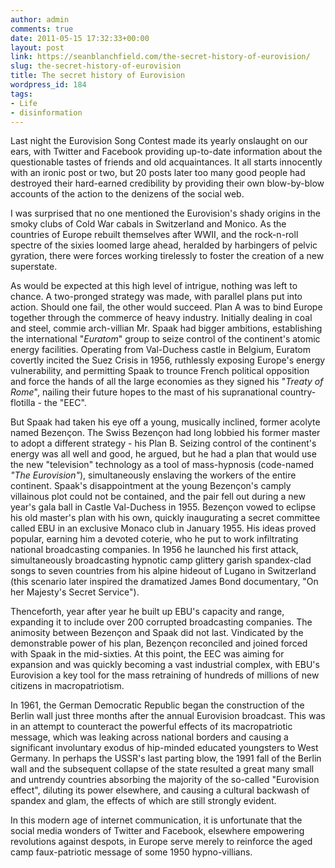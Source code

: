 ```yaml
---
author: admin
comments: true
date: 2011-05-15 17:32:33+00:00
layout: post
link: https://seanblanchfield.com/the-secret-history-of-eurovision/
slug: the-secret-history-of-eurovision
title: The secret history of Eurovision
wordpress_id: 184
tags:
- Life
- disinformation
---
```


Last night the Eurovision Song Contest made its yearly onslaught on our ears, with Twitter and Facebook providing up-to-date information about the questionable tastes of friends and old acquaintances. It all starts innocently with an ironic post or two, but 20 posts later too many good people had destroyed their hard-earned credibility by providing their own blow-by-blow accounts of the action to the denizens of the social web.
<!-- more -->
I was surprised that no one mentioned the Eurovision's shady origins in the smoky clubs of Cold War cabals in Switzerland and Monico. As the countries of Europe rebuilt themselves after WWII, and the rock-n-roll spectre of the sixies loomed large ahead, heralded by harbingers of pelvic gyration, there were forces working tirelessly to foster the creation of a new superstate.

As would be expected at this high level of intrigue, nothing was left to chance. A two-pronged strategy was made, with parallel plans put into action. Should one fail, the other would succeed. Plan A was to bind Europe together through the commerce of heavy industry. Initially dealing in coal and steel, commie arch-villian Mr. Spaak had bigger ambitions, establishing the international "_Euratom_" group to seize control of the continent's atomic energy facilities. Operating from Val-Duchess castle in Belgium, Euratom covertly incited the Suez Crisis in 1956, ruthlessly exposing Europe's energy vulnerability, and permitting Spaak to trounce French political opposition and force the hands of all the large economies as they signed his "_Treaty of Rome_", nailing their future hopes to the mast of his supranational country-flotilla - the "EEC".

But Spaak had taken his eye off a young, musically inclined, former acolyte named Bezençon. The Swiss Bezençon had long lobbied his former master to adopt a different strategy - his Plan B. Seizing control of the continent's energy was all well and good, he argued, but he had a plan that would use the new "television" technology as a tool of mass-hypnosis (code-named _"The Eurovision"_), simultaneously enslaving the workers of the entire continent. Spaak's disappointment at the young Bezençon's camply villainous plot could not be contained, and the pair fell out during a new year's gala ball in Castle Val-Duchess in 1955. Bezençon vowed to eclipse his old master's plan with his own, quickly inaugurating a secret committee called EBU in an exclusive Monaco club in January 1955. His ideas proved popular, earning him a devoted coterie, who he put to work infiltrating national broadcasting companies. In 1956 he launched his first attack, simultaneously broadcasting hypnotic camp glittery garish spandex-clad songs to seven countries from his alpine hideout of Lugano in Switzerland (this scenario later inspired the dramatized James Bond documentary, "On her Majesty's Secret Service").

Thenceforth, year after year he built up EBU's capacity and range, expanding it to include over 200 corrupted broadcasting companies. The animosity between Bezençon and Spaak did not last. Vindicated by the demonstrable power of his plan, Bezençon reconciled and joined forced with Spaak in the mid-sixties. At this point, the EEC was aiming for expansion and was quickly becoming a vast industrial complex, with EBU's Eurovision a key tool for the mass retraining of hundreds of millions of new citizens in macropatriotism.

In 1961, the German Democratic Republic began the construction of the Berlin wall just three months after the annual Eurovision broadcast. This was in an attempt to counteract the powerful effects of its macropatriotic message, which was leaking across national borders and causing a significant involuntary exodus of hip-minded educated youngsters to West Germany. In perhaps the USSR's last parting blow, the 1991 fall of the Berlin wall and the subsequent collapse of the state resulted a great many small and untrendy countries absorbing the majority of the so-called "Eurovision effect", diluting its power elsewhere, and causing a cultural backwash of spandex and glam, the effects of which are still strongly evident.

In this modern age of internet communication, it is unfortunate that the social media wonders of Twitter and Facebook, elsewhere empowering revolutions against despots, in Europe serve merely to reinforce the aged camp faux-patriotic message of some 1950 hypno-villians.